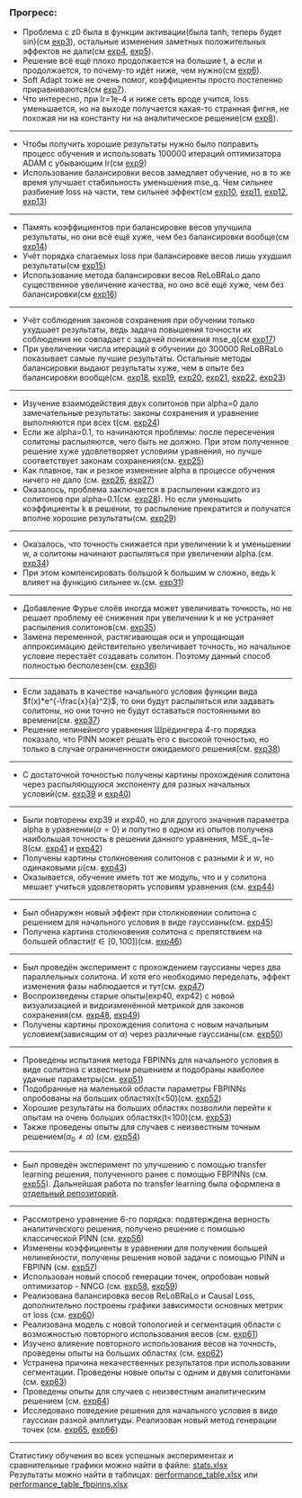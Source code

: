 ### Прогресс:
* Проблема с z0 была в функции активации(была tanh, теперь будет sin)(см [exp3](https://github.com/mikhakuv/PINNs/blob/main/experiments/exp3.md)), остальные изменения заметных положительных эффектов не дали(cм [exp4](https://github.com/mikhakuv/PINNs/blob/main/experiments/exp4.md), [exp5](https://github.com/mikhakuv/PINNs/blob/main/experiments/exp5.md)).
* Решение всё ещё плохо продолжается на большие t, а если и продолжается, то почему-то идёт ниже, чем нужно(см [exp6](https://github.com/mikhakuv/PINNs/blob/main/experiments/exp6.md)).
* Soft Adapt тоже не очень помог, коэффициенты просто постепенно приравниваются(см [exp7](https://github.com/mikhakuv/PINNs/blob/main/experiments/exp7.md)).
* Что интересно, при lr=1e-4 и ниже сеть вроде учится, loss уменьшается, но на выходе получается какая-то странная фигня, не похожая ни на константу ни на аналитическое решение(см [exp8](https://github.com/mikhakuv/PINNs/blob/main/experiments/exp8.md)).
---
* Чтобы получить хорошие результаты нужно было поправить процесс обучения и использовать 100000 итераций оптимизатора ADAM с убывающим lr(см [exp9](https://github.com/mikhakuv/PINNs/blob/main/experiments/exp9.md))
* Использование балансировки весов замедляет обучение, но в то же время улучшает стабильность уменьшения mse_q. Чем сильнее разбиение loss на части, тем сильнее эффект(см [exp10](https://github.com/mikhakuv/PINNs/blob/main/experiments/exp10.md), [exp11](https://github.com/mikhakuv/PINNs/blob/main/experiments/exp11.md),  [exp12](https://github.com/mikhakuv/PINNs/blob/main/experiments/exp12.md),  [exp13](https://github.com/mikhakuv/PINNs/blob/main/experiments/exp13.md))
---
* Память коэффициентов при балансировке весов улучшила результаты, но они всё ещё хуже, чем без балансировки вообще(см [exp14](https://github.com/mikhakuv/PINNs/blob/main/experiments/exp14.md))
* Учёт порядка слагаемых loss при балансировке весов лишь ухудшил результаты(см [exp15](https://github.com/mikhakuv/PINNs/blob/main/experiments/exp15.md))  
* Использование метода балансировки весов ReLoBRaLo дало существенное увеличение качества, но оно всё ещё хуже, чем без балансировки(см [exp16](https://github.com/mikhakuv/PINNs/blob/main/experiments/exp16.md))
---
* Учёт соблюдения законов сохранения при обучении только ухудшает результаты, ведь задача повышения точности их соблюдения не совпадает с задачей понижения mse_q(см [exp17](https://github.com/mikhakuv/PINNs/blob/main/experiments/exp17.md))
* При увеличении числа итераций в обучении до 300000 ReLoBRaLo показывает самые лучшие результаты. Остальные методы балансировки выдают результаты хуже, чем в опыте без балансировки вообще(см. [exp18](https://github.com/mikhakuv/PINNs/blob/main/experiments/exp18.md), [exp19](https://github.com/mikhakuv/PINNs/blob/main/experiments/exp19.md), [exp20](https://github.com/mikhakuv/PINNs/blob/main/experiments/exp20.md),
[exp21](https://github.com/mikhakuv/PINNs/blob/main/experiments/exp21.md), [exp22](https://github.com/mikhakuv/PINNs/blob/main/experiments/exp22.md),
[exp23](https://github.com/mikhakuv/PINNs/blob/main/experiments/exp23.md))
---
* Изучение взаимодействия двух солитонов при alpha=0 дало замечательные результаты: законы сохранения и уравнение выполняются при всех t(см. [exp24](https://github.com/mikhakuv/PINNs/blob/main/experiments/exp24.md))
* Если же alpha=0.1, то начинаются проблемы: после пересечения солитоны распыляются, чего быть не должно. При этом полученное решение хуже удовлетворяет условиям уравнения, но лучше соответствует законам сохранения(см. [exp25](https://github.com/mikhakuv/PINNs/blob/main/experiments/exp25.md))
* Как плавное, так и резкое изменение alpha в процессе обучения ничего не дало (см. [exp26](https://github.com/mikhakuv/PINNs/blob/main/experiments/exp26.md), [exp27](https://github.com/mikhakuv/PINNs/blob/main/experiments/exp27.md))
* Оказалось, проблема заключается в распылении каждого из солитонов при alpha=0.1(см. [exp28](https://github.com/mikhakuv/PINNs/blob/main/experiments/exp28.md)). Но если уменьшить коэффициенты k в решении, то распыление прекратится и получатся вполне хорошие результаты(см. [exp29](https://github.com/mikhakuv/PINNs/blob/main/experiments/exp29.md))
---
* Оказалось, что точность снижается при увеличении k и уменьшении w, а солитоны начинают распыляться при увеличении alpha.(см. [exp34](https://github.com/mikhakuv/PINNs/blob/main/experiments/exp34.md))
* При этом компенсировать большой k большим w сложно, ведь k влияет на функцию сильнее w.(см. [exp31](https://github.com/mikhakuv/PINNs/blob/main/experiments/exp31.md))
---
* Добавление Фурье слоёв иногда может увеличивать точность, но не решает проблему её снижения при увеличении k и не устраняет распыления солитонов(см. [exp35](https://github.com/mikhakuv/PINNs/blob/main/experiments/exp35.md))
* Замена переменной, растягивающая оси и упрощающая аппроксимацию действительно увеличивает точность, но начальное условие перестаёт создавать солитон. Поэтому данный способ полностью бесполезен(см. [exp36](https://github.com/mikhakuv/PINNs/blob/main/experiments/exp36.md))
---
* Если задавать в качестве начального условия функции вида $f(x)*e^{-\frac{x}{a}^2}$, то они будут распыляться или задавать солитоны, но они точно не будут оставаться постоянными во времени(см. [exp37](https://github.com/mikhakuv/PINNs/blob/main/experiments/exp37.md))  
* Решение нелинейного уравнения Шрёдингера 4-го порядка показало, что PINN может решать его с высокой точностью, но только в случае ограниченности ожидаемого решения(см. [exp38](https://github.com/mikhakuv/PINNs/blob/main/experiments/exp38.md))
---
* С достаточной точностью получены картины прохождения солитона через распыляющуюся экспоненту для разных начальных условий(см. [exp39](https://github.com/mikhakuv/PINNs/blob/main/experiments/exp39.md) и [exp40](https://github.com/mikhakuv/PINNs/blob/main/experiments/exp40.md))
---
* Были повторены exp39 и exp40, но для другого значения параметра alpha в уравнении($\alpha=0$) и попутно в одном из опытов получена наибольшая точность в решении данного уравнения, MSE_q~1e-8(см. [exp41](https://github.com/mikhakuv/PINNs/blob/main/experiments/exp41.md) и [exp42](https://github.com/mikhakuv/PINNs/blob/main/experiments/exp42.md))
* Получены картины столкновения солитонов с разными $k$ и $w$, но одинаковыми $\mu$(см. [exp43](https://github.com/mikhakuv/PINNs/blob/main/experiments/exp43.md))
* Оказывается, обучение иметь тот же модуль, что и у солитона мешает учиться удовлетворять условиям уравнения (см. [exp44](https://github.com/mikhakuv/PINNs/blob/main/experiments/exp44.md))
---
* Был обнаружен новый эффект при столкновении солитона с решением для начального условия в виде гауссианы(см. [exp45](https://github.com/mikhakuv/PINNs/blob/main/experiments/exp45.md))
* Получена картина столкновения солитона с препятствием на большей области($t\in[0,100]$)(см. [exp46](https://github.com/mikhakuv/PINNs/blob/main/experiments/exp46.md))
---
* Был проведён эксперимент с прохождением гауссианы через два параллельных солитона. И хотя его необходимо переделать, эффект изменения фазы наблюдается и тут(см. [exp47](https://github.com/mikhakuv/PINNs/blob/main/experiments/exp47.md))
* Воспроизведены старые опыты(exp40, exp42) с новой визуализацией и видоизменённой метрикой для законов сохранения(см. [exp48](https://github.com/mikhakuv/PINNs/blob/main/experiments/exp48.md), [exp49](https://github.com/mikhakuv/PINNs/blob/main/experiments/exp49.md))
* Получены картины прохождения солитона с новым начальным условием(зависящим от $\alpha$) через различные гауссианы(см. [exp50](https://github.com/mikhakuv/PINNs/blob/main/experiments/exp50.md))
---
* Проведены испытания метода FBPINNs для начального условия в виде солитона с известным решением и подобраны наиболее удачные параметры(см. [exp51](https://github.com/mikhakuv/PINNs/blob/main/experiments/exp51.md))
* Подобранные на маленькой области параметры FBPINNs опробованы на больших областях(t<50)(см. [exp52](https://github.com/mikhakuv/PINNs/blob/main/experiments/exp52.md))
* Хорошие результаты на больших областях позволили перейти к опытам на очень больших областях(t<100)(см. [exp53](https://github.com/mikhakuv/PINNs/blob/main/experiments/exp53.md))
* Также проведены опыты для случаев с неизвестным точным решением($\alpha_0 \neq \alpha$) (см. [exp54](https://github.com/mikhakuv/PINNs/blob/main/experiments/exp54.md))
---
* Был проведён эксперимент по улучшению с помощью transfer learning решения, полученного ранее c помощью FBPINNs (см. [exp55](https://github.com/mikhakuv/PINNs/blob/main/experiments/exp55.md)). Дальнейшая работа по transfer learning была оформлена в [отдельный репозиторий](https://github.com/mikhakuv/PINNs_Transfer_Learning).
---
* Рассмотрено уравнение 6-го порядка: подвтерждена верность аналитического решения, получено решение с помошью классической PINN (см. [exp56](https://github.com/mikhakuv/PINNs/blob/main/experiments/exp56.md))
* Изменены коэффициенты в уравнении для получения большей нелинейности, получены решения новой задачи с помощью PINN и FBPINN (см. [exp57](https://github.com/mikhakuv/PINNs/blob/main/experiments/exp57.md))
* Использован новый способ генерации точек, опробован новый оптимизатор - NNCG (см. [exp58](https://github.com/mikhakuv/PINNs/blob/main/experiments/exp58.md), [exp59](https://github.com/mikhakuv/PINNs/blob/main/experiments/exp59.md))
* Реализована балансировка весов ReLoBRaLo и Causal Loss, дополнительно построены графики зависимости основных метрик от loss (см. [exp60](https://github.com/mikhakuv/PINNs/blob/main/experiments/exp60.md))
* Реализована модель с новой топологией и сегментация области с возможностью повторного использования весов (см. [exp61](https://github.com/mikhakuv/PINNs/blob/main/experiments/exp61.md))
* Изучено влияение повторного использования весов на точность, проведены опыты на больших областях (см. [exp62](https://github.com/mikhakuv/PINNs/blob/main/experiments/exp62.md))
* Устранена причина некачественных результатов при использовании сегментации. Проведены новые опыты с одним и двумя солитонами (см. [exp63](https://github.com/mikhakuv/PINNs/blob/main/experiments/exp63.md))
* Проведены опыты для случаев с неизвестным аналитическим решением (см. [exp64](https://github.com/mikhakuv/PINNs/blob/main/experiments/exp64.md))
* Исследовано поведение решения для начального условия в виде гауссиан разной амплитуды. Реализован новый метод генерации точек (см. [exp65](https://github.com/mikhakuv/PINNs/blob/main/experiments/exp65.md), [exp66](https://github.com/mikhakuv/PINNs/blob/main/experiments/exp66.md))
---
Статистику обучения во всех успешных экспериментах и сравнительные графики можно найти в файле: [stats.xlsx](https://github.com/mikhakuv/PINNs/blob/main/statistics/stats.xlsx)    
Результаты можно найти в таблицах: [performance_table.xlsx](https://github.com/mikhakuv/PINNs/blob/main/statistics/performance_table.xlsx) или [performance_table_fbpinns.xlsx](https://github.com/mikhakuv/PINNs/blob/main/statistics/performance_table_fbpinns.xlsx)

